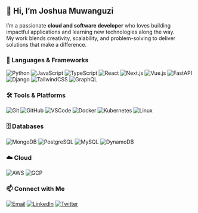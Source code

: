 ## 👋 Hi, I’m Joshua Muwanguzi

I’m a passionate **cloud and software developer** who loves building impactful applications and learning new technologies along the way.  
My work blends creativity, scalability, and problem-solving to deliver solutions that make a difference.  

### 🚀 Languages & Frameworks
![Python](https://img.shields.io/badge/Python-3776AB?style=flat&logo=python&logoColor=white)
![JavaScript](https://img.shields.io/badge/JavaScript-F7DF1E?style=flat&logo=javascript&logoColor=black)
![TypeScript](https://img.shields.io/badge/TypeScript-3178C6?style=flat&logo=typescript&logoColor=white)
![React](https://img.shields.io/badge/React-20232A?style=flat&logo=react&logoColor=61DAFB)
![Next.js](https://img.shields.io/badge/Next.js-000000?style=flat&logo=nextdotjs&logoColor=white)
![Vue.js](https://img.shields.io/badge/Vue.js-4FC08D?style=flat&logo=vuedotjs&logoColor=white)
![FastAPI](https://img.shields.io/badge/FastAPI-009688?style=flat&logo=fastapi&logoColor=white)
![Django](https://img.shields.io/badge/Django-092E20?style=flat&logo=django&logoColor=white)
![TailwindCSS](https://img.shields.io/badge/TailwindCSS-38B2AC?style=flat&logo=tailwindcss&logoColor=white)
![GraphQL](https://img.shields.io/badge/GraphQL-E10098?style=flat&logo=graphql&logoColor=white)


### 🛠️ Tools & Platforms
![Git](https://img.shields.io/badge/Git-F05032?style=flat&logo=git&logoColor=white)
![GitHub](https://img.shields.io/badge/GitHub-181717?style=flat&logo=github&logoColor=white)
![VSCode](https://img.shields.io/badge/VSCode-007ACC?style=flat&logo=visualstudiocode&logoColor=white)
![Docker](https://img.shields.io/badge/Docker-2496ED?style=flat&logo=docker&logoColor=white)
![Kubernetes](https://img.shields.io/badge/Kubernetes-326CE5?style=flat&logo=kubernetes&logoColor=white)
![Linux](https://img.shields.io/badge/Linux-FCC624?style=flat&logo=linux&logoColor=black)


### 🗄️ Databases
![MongoDB](https://img.shields.io/badge/MongoDB-47A248?style=flat&logo=mongodb&logoColor=white)
![PostgreSQL](https://img.shields.io/badge/PostgreSQL-316192?style=flat&logo=postgresql&logoColor=white)
![MySQL](https://img.shields.io/badge/MySQL-4479A1?style=flat&logo=mysql&logoColor=white)
![DynamoDB](https://img.shields.io/badge/DynamoDB-4053D6?style=flat&logo=amazondynamodb&logoColor=white)


### ☁️ Cloud
![AWS](https://img.shields.io/badge/AWS-232F3E?style=flat&logo=amazonaws&logoColor=white)
![GCP](https://img.shields.io/badge/Google%20Cloud-4285F4?style=flat&logo=googlecloud&logoColor=white)


### 📫 Connect with Me
[![Email](https://img.shields.io/badge/Email-D14836?style=flat&logo=gmail&logoColor=white)](mailto:joshuamjv22@gmail.com)
[![LinkedIn](https://img.shields.io/badge/LinkedIn-0A66C2?style=flat&logo=linkedin&logoColor=white)](https://www.linkedin.com/in/muwanguzi-joshua-254a33206/)
[![Twitter](https://img.shields.io/badge/Twitter-1DA1F2?style=flat&logo=twitter&logoColor=white)](https://x.com/Muwangu12386789)

